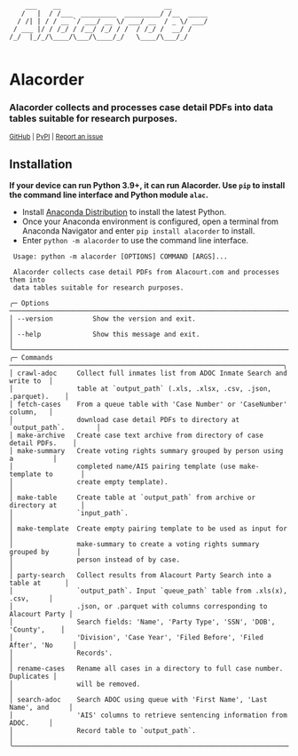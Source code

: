 ```
    ___    __                          __         
   /   |  / /___  _________  _________/ /__  _____
  / /| | / / __ `/ ___/ __ \/ ___/ __  / _ \/ ___/
 / ___ |/ / /_/ / /__/ /_/ / /  / /_/ /  __/ /    
/_/  |_/_/\____/\___/\____/_/   \____/\___/_/     
                                                  
```
# **Alacorder**
### Alacorder collects and processes case detail PDFs into data tables suitable for research purposes.

<sup>[GitHub](https://github.com/sbrobson959/alacorder)  | [PyPI](https://pypi.org/project/alacorder/)     | [Report an issue](mailto:sbrobson@crimson.ua.edu)
</sup>

## **Installation**

**If your device can run Python 3.9+, it can run Alacorder. Use `pip` to install the command line interface and Python module `alac`.**

* Install [Anaconda Distribution](https://www.anaconda.com/products/distribution) to install the latest Python.
* Once your Anaconda environment is configured, open a terminal from Anaconda Navigator and enter `pip install alacorder` to install.
* Enter `python -m alacorder` to use the command line interface.

```
 Usage: python -m alacorder [OPTIONS] COMMAND [ARGS]...
                                                                                  
 Alacorder collects case detail PDFs from Alacourt.com and processes them into    
 data tables suitable for research purposes.                                      
                                                                                  
╭─ Options ──────────────────────────────────────────────────────────────────────╮
│ --version          Show the version and exit.                                  │
│ --help             Show this message and exit.                                 │
╰────────────────────────────────────────────────────────────────────────────────╯
╭─ Commands ─────────────────────────────────────────────────────────────────────╮
│ crawl-adoc     Collect full inmates list from ADOC Inmate Search and write to  │
│                table at `output_path` (.xls, .xlsx, .csv, .json, .parquet).    │
│ fetch-cases    From a queue table with 'Case Number' or 'CaseNumber' column,   │
│                download case detail PDFs to directory at `output_path`.        │
│ make-archive   Create case text archive from directory of case detail PDFs.    │
│ make-summary   Create voting rights summary grouped by person using a          │
│                completed name/AIS pairing template (use make-template to       │
│                create empty template).                                         │
│ make-table     Create table at `output_path` from archive or directory at      │
│                `input_path`.                                                   │
│ make-template  Create empty pairing template to be used as input for           │
│                make-summary to create a voting rights summary grouped by       │
│                person instead of by case.                                      │
│ party-search   Collect results from Alacourt Party Search into a table at      │
│                `output_path`. Input `queue_path` table from .xls(x), .csv,     │
│                .json, or .parquet with columns corresponding to Alacourt Party │
│                Search fields: 'Name', 'Party Type', 'SSN', 'DOB', 'County',    │
│                'Division', 'Case Year', 'Filed Before', 'Filed After', 'No     │
│                Records'.                                                       │
│ rename-cases   Rename all cases in a directory to full case number. Duplicates │
│                will be removed.                                                │
│ search-adoc    Search ADOC using queue with 'First Name', 'Last Name', and     │
│                'AIS' columns to retrieve sentencing information from ADOC.     │
│                Record table to `output_path`.                                  │
╰────────────────────────────────────────────────────────────────────────────────╯

```
